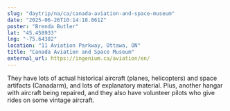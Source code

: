 ```yaml
---
slug: "daytrip/na/ca/canada-aviation-and-space-museum"
date: "2025-06-26T10:14:18.861Z"
poster: "Brenda Butler"
lat: "45.458933"
lng: "-75.64382"
location: "11 Aviation Parkway, Ottawa, ON"
title: "Canada Aviation and Space Museum"
external_url: https://ingenium.ca/aviation/en/
---
```

They have lots of actual historical aircraft (planes, helicopters) and space artifacts (Canadarm), and lots of explanatory material.  Plus, another hangar with aircraft being repaired, and they also have volunteer pilots who give rides on some vintage aircraft.